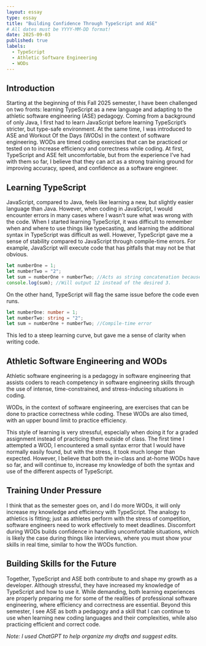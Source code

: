 ```yaml
---
layout: essay
type: essay
title: "Building Confidence Through TypeScript and ASE"
# All dates must be YYYY-MM-DD format!
date: 2025-09-03
published: true
labels:
  - TypeScript
  - Athletic Software Engineering
  - WODs
---
```


## Introduction
Starting at the beginning of this Fall 2025 semester, I have been challenged on two fronts: learning TypeScript as a new language and adapting to the athletic software engineering (ASE) pedagogy. Coming from a background of only Java, I first had to learn JavaScript before learning TypeScript’s stricter, but type-safe environment. At the same time, I was introduced to ASE and Workout Of the Days (WODs) in the context of software engineering. WODs are timed coding exercises that can be practiced or tested on to increase efficiency and correctness while coding. At first, TypeScript and ASE felt uncomfortable, but from the experience I’ve had with them so far, I believe that they can act as a strong training ground for improving accuracy, speed, and confidence as a software engineer.

## Learning TypeScript
JavaScript, compared to Java, feels like learning a new, but slightly easier language than Java. However, when coding in JavaScript, I would encounter errors in many cases where I wasn’t sure what was wrong with the code. When I started learning TypeScript, it was difficult to remember when and where to use things like typecasting, and learning the additional syntax in TypeScript was difficult as well. However, TypeScript gave me a sense of stability compared to JavaScript through compile-time errors. For example, JavaScript will execute code that has pitfalls that may not be that obvious. 
```javascript
let numberOne = 1;
let numberTwo = "2";
let sum = numberOne + numberTwo; //Acts as string concatenation because numberTwo is a string.
console.log(sum); //Will output 12 instead of the desired 3.
```

 On the other hand, TypeScript will flag the same issue before the code even runs.
```typescript
let numberOne: number = 1;
let numberTwo: string = "2";
let sum = numberOne + numberTwo; //Compile-time error
```

This led to a steep learning curve, but gave me a sense of clarity when writing code.

## Athletic Software Engineering and WODs
Athletic software engineering is a pedagogy in software engineering that assists coders to reach competency in software engineering skills through the use of intense, time-constrained, and stress-inducing situations in coding.

WODs, in the context of software engineering, are exercises that can be done to practice correctness while coding. These WODs are also timed, with an upper bound limit to practice efficiency. 

This style of learning is very stressful, especially when doing it for a graded assignment instead of practicing them outside of class. The first time I attempted a WOD, I encountered a small syntax error that I would have normally easily found, but with the stress, it took much longer than expected. However, I believe that both the in-class and at-home WODs have so far, and will continue to, increase my knowledge of both the syntax and use of the different aspects of TypeScript.

## Training Under Pressure
I think that as the semester goes on, and I do more WODs, it will only increase my knowledge and efficiency with TypeScript. The analogy to athletics is fitting; just as athletes perform with the stress of competition, software engineers need to work effectively to meet deadlines. Discomfort during WODs builds confidence in handling uncomfortable situations, which is likely the case during things like interviews, where you must show your skills in real time, similar to how the WODs function.

## Building Skills for the Future
Together, TypeScript and ASE both contribute to and shape my growth as a developer. Although stressful, they have increased my knowledge of TypeScript and how to use it. While demanding, both learning experiences are properly preparing me for some of the realities of professional software engineering, where efficiency and correctness are essential. Beyond this semester, I see ASE as both a pedagogy and a skill that I can continue to use when learning new coding languages and their complexities, while also practicing efficient and correct code.

*Note: I used ChatGPT to help organize my drafts and suggest edits.*
